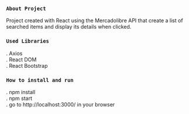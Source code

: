### `About Project`

Project created with React using the Mercadolibre API that create a list of searched items and display its details when clicked.

### `Used Libraries`

. Axios <br />
. React DOM <br />
. React Bootstrap

### `How to install and run`

. npm install <br />
. npm start <br />
. go to http://localhost:3000/ in your browser